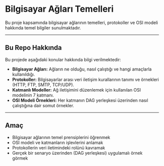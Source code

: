 # Bilgisayar Ağları Temelleri

Bu proje kapsamında bilgisayar ağlarının temelleri, protokoller ve OSI modeli hakkında temel bilgiler sunulmaktadır.  

---

## Bu Repo Hakkında

Bu projede aşağıdaki konular hakkında bilgi verilmektedir:

- **Bilgisayar Ağları:** Ağların ne olduğu, nasıl çalıştığı ve hangi amaçlarla kullanıldığı.  
- **Protokoller:** Bilgisayarlar arası veri iletişim kurallarının tanımı ve örnekleri (HTTP, FTP, SMTP, TCP/UDP).  
- **Katmanlı Modeller:** Ağ iletişimini düzenlemek için kullanılan OSI modelinin 7 katmanı.  
- **OSI Modeli Örnekleri:** Her katmanın DAG yerleşkesi üzerinden nasıl çalıştığına dair somut örnekler.

---

## Amaç

- Bilgisayar ağlarının temel prensiplerini öğrenmek  
- OSI modeli ve katmanların işlevlerini anlamak  
- Protokollerin veri iletimindeki rolünü kavramak  
- Gerçek bir senaryo üzerinden (DAG yerleşkesi) uygulamalı örnek görmek
